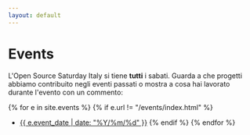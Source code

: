 ```yaml
---
layout: default
---
```


# Events

L'Open Source Saturday Italy si tiene **tutti** i sabati.
Guarda a che progetti abbiamo contribuito negli eventi passati o mostra a cosa
hai lavorato durante l'evento con un commento:

{% for e in site.events %}
  {% if e.url != "/events/index.html" %}
  * <a href="{{ e.url }}">{{ e.event_date | date: "%Y/%m/%d" }}</a>
  {% endif %}
{% endfor %}
